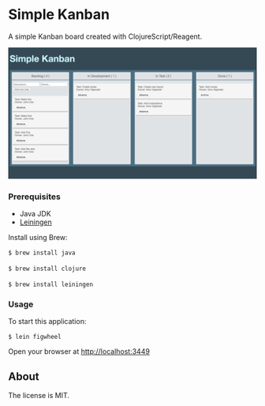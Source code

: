 
# Simple Kanban

A simple Kanban board created with ClojureScript/Reagent.

![screenshot](screenshot.png)

### Prerequisites

* Java JDK
* [Leiningen](http://leiningen.org/)

Install using Brew:

    $ brew install java

    $ brew install clojure
    
    $ brew install leiningen

### Usage

To start this application:

    $ lein figwheel

Open your browser at [http://localhost:3449](http://localhost:3449)

## About

The license is MIT.